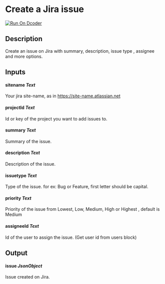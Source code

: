 # Create a Jira issue
[![Run On Dcoder](https://static-content.dcoder.tech/dcoder-assets/run-on-dcoder.svg)](https://code.dcoder.tech/files/project/60edd1fabed5974c4a3332dd)

## Description
Create an issue on Jira with summary, description, issue type , assignee and more options.

## Inputs
#### **sitename**  *Text*
Your jira site-name, as in https://site-name.atlassian.net
#### **projectId**  *Text*
Id or key of the project you want to add issues to.
#### **summary**  *Text*
Summary of the issue.
#### **description**  *Text*
Description of the issue.
#### **issuetype**  *Text*
Type of the issue. for ex: Bug or Feature, first letter should be capital.
#### **priority**  *Text*
Priority of the issue from Lowest, Low, Medium, High or Highest , default is Medium
#### **assigneeId**  *Text*
Id of the user to assign the issue. (Get user id from users block)

## Output
#### **issue**  *JsonObject*
Issue created on Jira.

